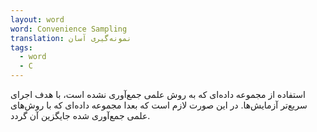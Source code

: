 ```yaml
---
layout: word
word: Convenience Sampling
translation: نمونه‌گیری آسان
tags:
  - word
  - C
---
```

استفاده از مجموعه داده‌ای که به روش علمی جمع‌آوری نشده است، با هدف اجرای سریع‌تر آزمایش‌ها. در این صورت لازم است که بعدا مجموعه داده‌ای که با روش‌های علمی جمع‌آوری شده جایگزین آن گردد.